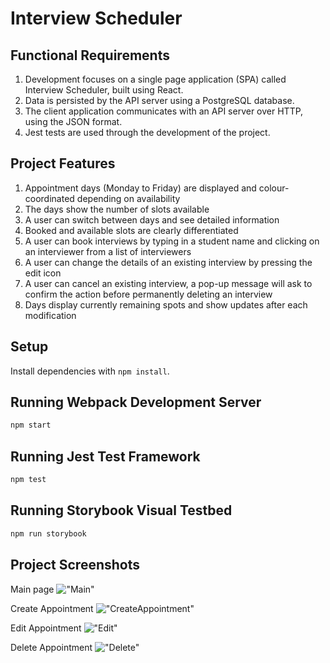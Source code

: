 # Interview Scheduler

## Functional Requirements

1. Development focuses on a single page application (SPA) called Interview Scheduler, built using React.
2. Data is persisted by the API server using a PostgreSQL database.
3. The client application communicates with an API server over HTTP, using the JSON format.
4. Jest tests are used through the development of the project.

## Project Features

1. Appointment days (Monday to Friday) are displayed and colour-coordinated depending on availability
2. The days show the number of slots available
3. A user can switch between days and see detailed information
4. Booked and available slots are clearly differentiated
5. A user can book interviews by typing in a student name and clicking on an interviewer from a list of interviewers
6. A user can change the details of an existing interview by pressing the edit icon
7. A user can cancel an existing interview, a pop-up message will ask to confirm the action before permanently deleting an interview
8. Days display currently remaining spots and show updates after each modification

## Setup

Install dependencies with `npm install`.

## Running Webpack Development Server

```sh
npm start
```

## Running Jest Test Framework

```sh
npm test
```

## Running Storybook Visual Testbed

```sh
npm run storybook
```

## Project Screenshots
Main page
!["Main"](https://github.com/juntaodev/scheduler/blob/master/public/images/main.png)

Create Appointment
!["CreateAppointment"](https://github.com/juntaodev/scheduler/blob/master/public/images/createApp.png)

Edit Appointment
!["Edit"](https://github.com/juntaodev/scheduler/blob/master/public/images/editApp.png)

Delete Appointment 
!["Delete"](https://github.com/juntaodev/scheduler/blob/master/public/images/deleteApp.png)